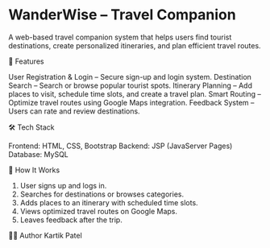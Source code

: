# WanderWise – Travel Companion

A web-based travel companion system that helps users find tourist destinations, create personalized itineraries, and plan efficient travel routes.

 🚀 Features

User Registration & Login – Secure sign-up and login system.
Destination Search – Search or browse popular tourist spots.
Itinerary Planning – Add places to visit, schedule time slots, and create a travel plan.
Smart Routing – Optimize travel routes using Google Maps integration.
Feedback System – Users can rate and review destinations.

🛠️ Tech Stack

Frontend: HTML, CSS, Bootstrap
Backend: JSP (JavaServer Pages)
Database: MySQL

 📌 How It Works

1. User signs up and logs in.
2. Searches for destinations or browses categories.
3. Adds places to an itinerary with scheduled time slots.
4. Views optimized travel routes on Google Maps.
5. Leaves feedback after the trip.

👨‍💻 Author
Kartik Patel



